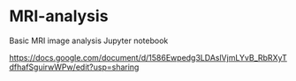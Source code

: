 # MRI-analysis
Basic MRI image analysis Jupyter notebook


https://docs.google.com/document/d/1586Ewpedg3LDAslVjmLYvB_RbRXyTdfhafSguirwWPw/edit?usp=sharing
